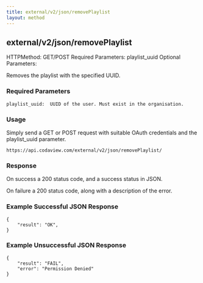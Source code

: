 ```yaml
---
title: external/v2/json/removePlaylist
layout: method
---
```

## external/v2/json/removePlaylist

HTTPMethod: GET/POST
Required Parameters: playlist_uuid
Optional Parameters:

Removes the playlist with the specified UUID.

### Required Parameters
`
playlist_uuid:  UUID of the user. Must exist in the organisation.
`

### Usage

Simply send a GET or POST request with suitable OAuth credentials and the playlist_uuid parameter.

`https://api.codaview.com/external/v2/json/removePlaylist/`

### Response

On success a 200 status code, and a success status in JSON.

On failure a 200 status code, along with a description of the error.

### Example Successful JSON Response

    {
        "result": "OK",
    }

### Example Unsuccessful JSON Response

    {
        "result": "FAIL",
        "error": "Permission Denied" 
    }
